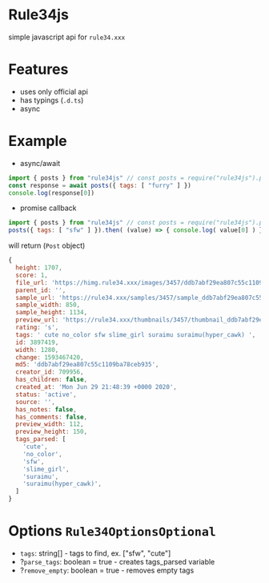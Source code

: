 # Rule34js

simple javascript api for `rule34.xxx`

# Features

* uses only official api
* has typings (`.d.ts`)
* async

# Example

* async/await
```javascript
import { posts } from "rule34js" // const posts = require("rule34js").posts
const response = await posts({ tags: [ "furry" ] })
console.log(response[0])
```
* promise callback
```javascript
import { posts } from "rule34js" // const posts = require("rule34js").posts
posts({ tags: [ "sfw" ] }).then( (value) => { console.log( value[0] ) })
```
will return (`Post` object)
```javascript
{
  height: 1707,
  score: 1,
  file_url: 'https://himg.rule34.xxx/images/3457/ddb7abf29ea807c55c1109ba78ceb935.png',
  parent_id: '',
  sample_url: 'https://rule34.xxx/samples/3457/sample_ddb7abf29ea807c55c1109ba78ceb935.jpg',
  sample_width: 850,
  sample_height: 1134,
  preview_url: 'https://rule34.xxx/thumbnails/3457/thumbnail_ddb7abf29ea807c55c1109ba78ceb935.jpg',
  rating: 's',
  tags: ' cute no_color sfw slime_girl suraimu suraimu(hyper_cawk) ',
  id: 3897419,
  width: 1280,
  change: 1593467420,
  md5: 'ddb7abf29ea807c55c1109ba78ceb935',
  creator_id: 709956,
  has_children: false,
  created_at: 'Mon Jun 29 21:48:39 +0000 2020',
  status: 'active',
  source: '',
  has_notes: false,
  has_comments: false,
  preview_width: 112,
  preview_height: 150,
  tags_parsed: [
    'cute',
    'no_color',
    'sfw',
    'slime_girl',
    'suraimu',
    'suraimu(hyper_cawk)',
  ]
}
```
# Options `Rule34OptionsOptional`

* `tags`: string[] - tags to find, ex. ["sfw", "cute"]
* ?`parse_tags`: boolean = true - creates tags_parsed variable
* ?`remove_empty`: boolean = true - removes empty tags
